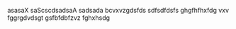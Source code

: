 asasaX
saScscdsadsaA
sadsada
bcvxvzgdsfds
sdfsdfdsfs
ghgfhfhxfdg
vxv
fggrgdvdsgt
gsfbfdbfzvz
fghxhsdg

